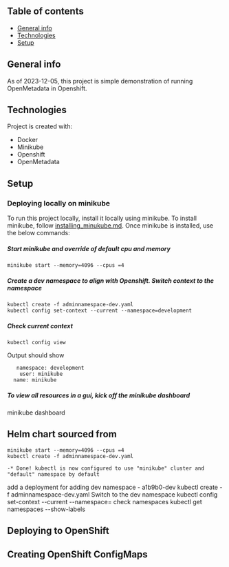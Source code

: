 ## Table of contents
* [General info](#general-info)
* [Technologies](#technologies)
* [Setup](#setup)

## General info
As of 2023-12-05, this project is simple demonstration of running OpenMetadata in Openshift. 
	
## Technologies
Project is created with:
* Docker
* Minikube
* Openshift
* OpenMetadata
	
## Setup
### Deploying locally on minikube
To run this project locally, install it locally using minikube. To install minikube, follow [installing_minukube.md](minikube/installing_minukube.md). Once minikube is installed, use the below commands:

##### Start minikube and override of default cpu and memory
```
minikube start --memory=4096 --cpus =4
```
##### Create a dev namespace to align with Openshift. Switch context to the namespace
```
kubectl create -f adminnamespace-dev.yaml
kubectl config set-context --current --namespace=development
```

##### Check current context
```
kubectl config view
```

Output should show 
```
   namespace: development
    user: minikube
  name: minikube

```
##### To view all resources in a gui, kick off the minikube dashboard
minikube dashboard

## Helm chart sourced from

```
minikube start --memory=4096 --cpus =4
kubectl create -f adminnamespace-dev.yaml
```


	-* Done! kubectl is now configured to use "minikube" cluster and "default" namespace by default
add a deployment for adding dev namespace - a1b9b0-dev
	kubectl create -f adminnamespace-dev.yaml
Switch to the dev namespace 
kubectl config set-context --current --namespace=<insert-namespace-name-here>
check namespaces
	kubectl get namespaces --show-labels


## Deploying to OpenShift

## Creating OpenShift ConfigMaps 

